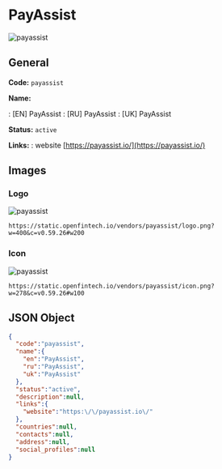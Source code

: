 
# PayAssist 
![payassist](https://static.openfintech.io/vendors/payassist/logo.png?w=400&c=v0.59.26#w200)  

## General 
 
**Code:** `payassist` 
 
**Name:** 
 
:	[EN] PayAssist 
:	[RU] PayAssist 
:	[UK] PayAssist 
 
**Status:** `active` 
 
**Links:** 
: website [https://payassist.io/](https://payassist.io/) 
 

## Images 

### Logo 
 
![payassist](https://static.openfintech.io/vendors/payassist/logo.png?w=400&c=v0.59.26#w200)  

```
https://static.openfintech.io/vendors/payassist/logo.png?w=400&c=v0.59.26#w200
```  

### Icon 
 
![payassist](https://static.openfintech.io/vendors/payassist/icon.png?w=278&c=v0.59.26#w100)  

```
https://static.openfintech.io/vendors/payassist/icon.png?w=278&c=v0.59.26#w100
```  

## JSON Object 

```json
{
  "code":"payassist",
  "name":{
    "en":"PayAssist",
    "ru":"PayAssist",
    "uk":"PayAssist"
  },
  "status":"active",
  "description":null,
  "links":{
    "website":"https:\/\/payassist.io\/"
  },
  "countries":null,
  "contacts":null,
  "address":null,
  "social_profiles":null
}
```  
